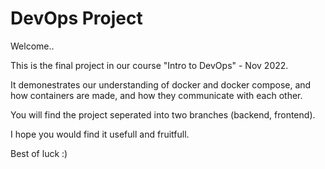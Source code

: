 # DevOps Project

Welcome.. 

This is the final project in our course "Intro to DevOps" - Nov 2022.

It demonestrates our understanding of docker and docker compose, and how containers are made, and how they communicate with each other.

You will find the project seperated into two branches (backend, frontend).

I hope you would find it usefull and fruitfull.

Best of luck :)
